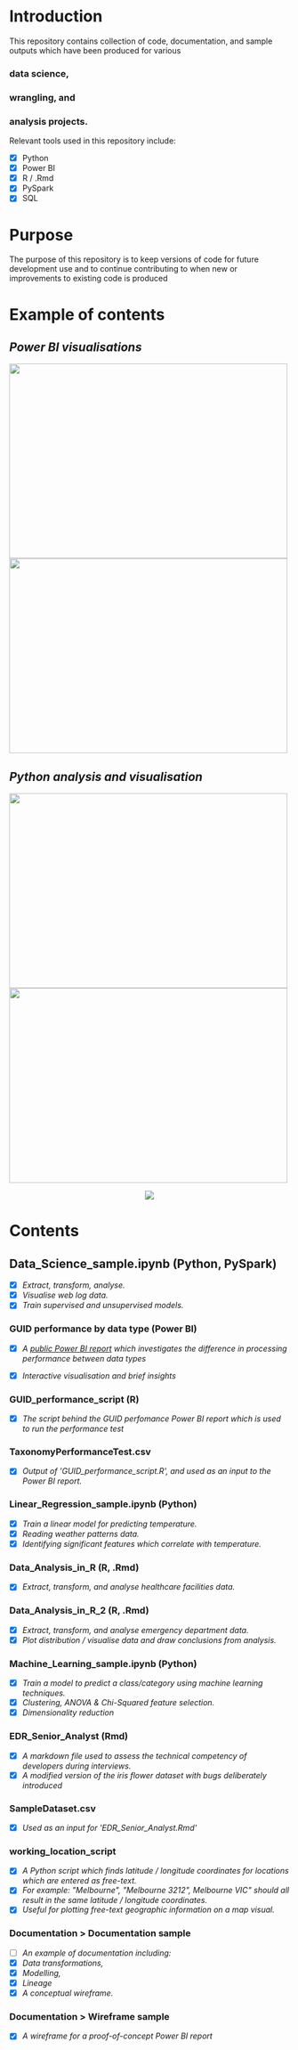 # Introduction

This repository contains collection of code, documentation, and sample outputs which have been produced for various 

### **data science**, 
### **wrangling**, and 
### **analysis** projects. 

Relevant tools used in this repository include:

 - [x] Python
 - [x] Power BI
 - [x] R / .Rmd
 - [x] PySpark
 - [x] SQL 

# Purpose

The purpose of this repository is to keep versions of code for future development use and to continue contributing to when new or improvements to existing code is produced 

# Example of contents

## _Power BI visualisations_

<img src="https://github.com/DarthVidarr/Repos/blob/main/heatmap.JPG" width="500" height="350"> <img src="https://github.com/DarthVidarr/Repos/blob/main/Performance_Test_image.JPG" width="500" height="350">

## _Python analysis and visualisation_

<img src="https://github.com/DarthVidarr/Repos/blob/main/Confusion_Matrix_image.JPG" width="500" height="350"> <img src="https://github.com/DarthVidarr/Repos/blob/main/ARIMA_model.JPG" width="500" height="350">

<p align='center'>
<img src="https://github.com/DarthVidarr/Repos/blob/main/linear_regression.JPG"> 
</p>

# Contents

## Data_Science_sample.ipynb (Python, PySpark)
- [x] _Extract, transform, analyse._
- [x] _Visualise web log data._
- [x] _Train supervised and unsupervised models._

### GUID performance by data type (Power BI)
- [x] _A [public Power BI report](https://app.powerbi.com/view?r=eyJrIjoiMjQ2MWM5ZTUtMDJlYi00YThlLWE5MGUtMGIwNzQ5Y2E0N2RjIiwidCI6ImU3ZTAzMWZjLWY1MGEtNDA2OS05NWE5LTZmNGQ4OTgxYzdmMiJ9)
 which investigates the difference in processing performance between data types_
 
 - [x] _Interactive visualisation and brief insights_

### GUID_performance_script (R)
 - [x] _The script behind the GUID perfomance Power BI report which is used to run the performance test_

### TaxonomyPerformanceTest.csv

 - [x] _Output of 'GUID_performance_script.R', and used as an input to the Power BI report._

### Linear_Regression_sample.ipynb (Python)

 - [x] _Train a linear model for predicting temperature._
 - [x] _Reading weather patterns data._
 - [x] _Identifying significant features which correlate with temperature._

### Data_Analysis_in_R (R, .Rmd)
 - [x] _Extract, transform, and analyse healthcare facilities data._

### Data_Analysis_in_R_2 (R, .Rmd)

 - [x] _Extract, transform, and analyse emergency department data._
 - [x] _Plot distribution / visualise data and draw conclusions from analysis._

### Machine_Learning_sample.ipynb (Python)

 - [x] _Train a model to predict a class/category using machine learning techniques._
 - [x]  _Clustering, ANOVA & Chi-Squared feature selection._
 - [x]  _Dimensionality reduction_

### EDR_Senior_Analyst (Rmd)
 - [x] _A markdown file used to assess the technical competency of developers during interviews._ 
 - [x] _A modified version of the iris flower dataset with bugs deliberately introduced_

### SampleDataset.csv
 - [x] _Used as an input for 'EDR_Senior_Analyst.Rmd'_

### working_location_script

 - [x] _A Python script which finds latitude / longitude coordinates for locations which are entered as free-text._
 - [x] _For example: "Melbourne", "Melbourne 3212", Melbourne VIC" should all result in the same latitude / longitude coordinates._
 - [x] _Useful for plotting free-text geographic information on a map visual._

### Documentation > Documentation sample

 - [ ] _An example of documentation including:_
 - [x] _Data transformations,_ 
 - [x] _Modelling,_
 - [x] _Lineage_
 - [x] _A conceptual wireframe._

### Documentation > Wireframe sample

 - [x] _A wireframe for a proof-of-concept Power BI report_

